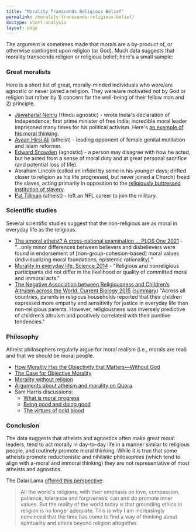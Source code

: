 ```yaml
---
title: "Morality Transcends Religious Belief"
permalink: /morality-transcends-religious-belief/
doctype: short-analysis
layout: page
---
```


The argument is sometimes made that morals are a by-product of, or otherwise contingent upon religion (or God).  Much data suggests that morality transcends religion or religious belief; here's a small sample:

### Great moralists

Here is a short list of great, morally-minded individuals who were/are agnostic or never joined a religion.  They were/are motivated not by God or religion but rather by 1) concern for the well-being of their fellow man and 2) principle.

* [Jawaharlal Nehru](https://en.wikipedia.org/wiki/Jawaharlal_Nehru) (Hindu agnostic) - wrote India's declaration of Independence; first prime minister of free India; incredible moral leader imprisoned many times for his political activism. Here's [an example of his moral thinking](http://archive.wilsonquarterly.com/in-essence/nehrus-model-morality).
* [Ayaan Hirsi Ali](https://en.wikipedia.org/wiki/Ayaan_Hirsi_Ali) (atheist) - leading opponent of female genital mutilation and Islam reformer.
* [Edward Snowden](https://en.wikipedia.org/wiki/Edward_Snowden) (agnostic) - a person may disagree with how he acted, but he acted from a sense of moral duty and at great personal sacrifice (and potential loss of life).
* Abraham Lincoln (called an infidel by some in his younger days; drifted closer to religion as his life progressed, but never joined a Church) freed the slaves, acting primarily in opposition to the [religiously buttressed institution of slavery](http://www.religioustolerance.org/chr_slav1.htm).
* [Pat Tillman](https://en.wikipedia.org/wiki/Pat_Tillman) (atheist) - left an NFL career to join the military.

### Scientific studies

Several scientific studies suggest that the non-religious are as moral in everyday life as the religious.

* [The amoral atheist? A cross-national examination ... PLOS One 2021](https://journals.plos.org/plosone/article?id=10.1371/journal.pone.0246593) - "...only minor differences between believers and disbelievers were found in endorsement of [non-group-cohesion-based] moral values (individualizing moral foundations, epistemic rationality)."
* [Morality in everyday life. Science 2014](http://science.sciencemag.org/content/345/6202/1340) - "Religious and nonreligious participants did not differ in the likelihood or quality of committed moral and immoral acts."
* [The Negative Association between Religiousness and Children’s Altruism across the World. Current Biology 2015](http://www.cell.com/current-biology/abstract/S0960-9822%2815%2901167-7) ([summary](http://www.sciencemag.org/news/2015/11/nonreligious-children-are-more-generous)) "Across all countries, parents in religious households reported that their children expressed more empathy and sensitivity for justice in everyday life than non-religious parents. However, religiousness was inversely predictive of children’s altruism and positively correlated with their punitive tendencies."

### Philosophy

Atheist philosophers regularly argue for moral realism (i.e., morals are real) and that we should be moral people.

* [How Morality Has the Objectivity that Matters—Without God](https://www.secularhumanism.org/index.php/articles/5640)
* [The Case for Objective Morality](http://www.strongatheism.net/library/philosophy/case_for_objective_morality/
)
* [Morality without religion](http://www.qcc.cuny.edu/SocialSciences/ppecorino/INTRO_TEXT/Chapter%208%20Ethics/Reading-Morality-without-Religion.htm)
* [Arguments about atheism and morality on Quora](https://www.quora.com/Why-do-atheists-believe-in-morality-Why-does-it-even-matter-to-them/answer/Kris-Johnson-13?srid=uJIq).
* Sam Harris discussions:
    * [What is moral progress](https://www.samharris.org/podcast/item/what-is-moral-progress)
    * [Being good and doing good](https://www.samharris.org/podcast/item/being-good-and-doing-good)
    * [The virtues of cold blood](https://www.samharris.org/podcast/item/the-virtues-of-cold-blood)

### Conclusion

The data suggests that atheists and agnostics often make great moral leaders, tend to act morally in day-to-day life in a manner similar to religious people, and routinely promote moral thinking.  While it is true that some atheists promote reductionistic and nihilistic philosophies (which tend to align with a-moral and immoral thinking) they are not representative of most atheists and agnostics.

The Dalai Lama [offered this perspective](http://www.huffingtonpost.com/jason-derr/beyond-religion-altogether-religious-notes-on-dalai-lama-post-religious-ethics_b_1885346.html):

> All the world's religions, with their emphasis on love, compassion, patience, tolerance and forgiveness, can and do promote inner values. But the reality of the world today is that grounding ethics in religion is no longer adequate. This is why I am increasingly convinced that the time has come to find a way of thinking about spirituality and ethics beyond religion altogether.
